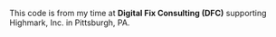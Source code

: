 This code is from my time at **Digital Fix Consulting (DFC)** supporting Highmark, Inc. in Pittsburgh, PA.
